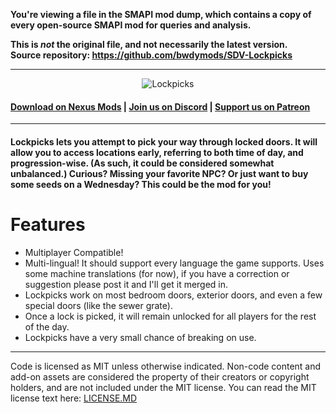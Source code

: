 **You're viewing a file in the SMAPI mod dump, which contains a copy of every open-source SMAPI mod
for queries and analysis.**

**This is _not_ the original file, and not necessarily the latest version.**  
**Source repository: https://github.com/bwdymods/SDV-Lockpicks**

----

<p align="center">
  <img src="https://i.imgur.com/gyQDU7s.png" alt="Lockpicks">
</p>

#### **[Download on Nexus Mods](https://www.nexusmods.com/stardewvalley/mods/3521) | [Join us on Discord](https://discord.gg/adCeFQK) | [Support us on Patreon](https://www.patreon.com/join/bwdy)**

***

#### **Lockpicks** lets you attempt to pick your way through locked doors. It will allow you to access locations early, referring to both time of day, and progression-wise. (As such, it could be considered somewhat unbalanced.) Curious? Missing your favorite NPC? Or just want to buy some seeds on a Wednesday? This could be the mod for you!

# Features

* Multiplayer Compatible!
* Multi-lingual! It should support every language the game supports. Uses some machine translations (for now), if you have a correction or suggestion please post it and I'll get it merged in.
* Lockpicks work on most bedroom doors, exterior doors, and even a few special doors (like the sewer grate).
* Once a lock is picked, it will remain unlocked for all players for the rest of the day.
* Lockpicks have a very small chance of breaking on use.

***

Code is licensed as MIT unless otherwise indicated. Non-code content and add-on assets are considered the property of their creators or copyright holders, and are not included under the MIT license. You can read the MIT license text here: 
[LICENSE.MD](LICENSE.MD)